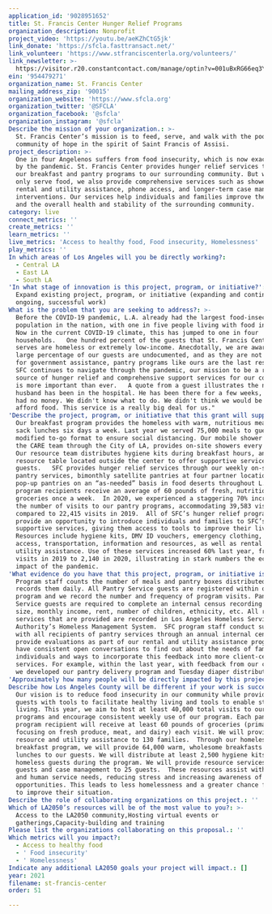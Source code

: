 ```yaml
---
application_id: '9028951652'
title: St. Francis Center Hunger Relief Programs
organization_description: Nonprofit
project_video: 'https://youtu.be/aeKZhCtG5jk'
link_donate: 'https://sfcla.fasttransact.net/'
link_volunteer: 'https://www.stfranciscenterla.org/volunteers/'
link_newsletter: >-
  https://visitor.r20.constantcontact.com/manage/optin?v=001uBxRG66eq3YUShO3h8EEEFI3rYoHJJJGksN0jt2t0IPxTDTUtvhks_dTh7Gn9pec894MlTIcfSiTYaEi6gEdxbTDg5WhuNDN9Lw9e55sq7A%3D
ein: '954479271'
organization_name: St. Francis Center
mailing_address_zip: '90015'
organization_website: 'https://www.sfcla.org'
organization_twitter: '@SFCLA'
organization_facebook: '@sfcla'
organization_instagram: '@sfcla'
Describe the mission of your organization.: >-
  St. Francis Center’s mission is to feed, serve, and walk with the poor as a
  community of hope in the spirit of Saint Francis of Assisi.
project_description: >-
  One in four Angelenos suffers from food insecurity, which is now exacerbated
  by the pandemic. St. Francis Center provides hunger relief services through
  our breakfast and pantry programs to our surrounding community. But we don't
  only serve food, we also provide comprehensive services such as showers,
  rental and utility assistance, phone access, and longer-term case management
  interventions. Our services help individuals and families improve their lives,
  and the overall health and stability of the surrounding community.
category: live
connect_metrics: ''
create_metrics: ''
learn_metrics: ''
live_metrics: 'Access to healthy food, Food insecurity, Homelessness'
play_metrics: ''
In which areas of Los Angeles will you be directly working?:
  - Central LA
  - East LA
  - South LA
'In what stage of innovation is this project, program, or initiative?': >-
  Expand existing project, program, or initiative (expanding and continuing
  ongoing, successful work)
What is the problem that you are seeking to address?: >-
  Before the COVID-19 pandemic, L.A. already had the largest food-insecure
  population in the nation, with one in five people living with food insecurity.
  Now in the current COVID-19 climate, this has jumped to one in four
  households.   One hundred percent of the guests that St. Francis Center (SFC)
  serves are homeless or extremely low-income. Anecdotally, we are aware that a
  large percentage of our guests are undocumented, and as they are not eligible
  for government assistance, pantry programs like ours are the last resort. As
  SFC continues to navigate through the pandemic, our mission to be a reliable
  source of hunger relief and comprehensive support services for our community
  is more important than ever.   A quote from a guest illustrates the need, "My
  husband has been in the hospital. He has been there for a few weeks, and we
  had no money. We didn't know what to do. We didn't think we would be able to
  afford food. This service is a really big deal for us." 
'Describe the project, program, or initiative that this grant will support to address the problem identified.': >-
  Our breakfast program provides the homeless with warm, nutritious meals and
  sack lunches six days a week. Last year we served 75,000 meals to guests in a
  modified to-go format to ensure social distancing. Our mobile shower partner,
  the CARE team through the City of LA, provides on-site showers every Tuesday.
  Our resource team distributes hygiene kits during breakfast hours, and hosts a
  resource table located outside the center to offer supportive services to our
  guests.   SFC provides hunger relief services through our weekly on-site
  pantry services, bimonthly satellite pantries at four partner locations, and
  pop-up pantries on an “as-needed” basis in food deserts throughout L.A. Pantry
  program recipients receive an average of 60 pounds of fresh, nutritious
  groceries once a week.  In 2020, we experienced a staggering 70% increase in
  the number of visits to our pantry programs, accommodating 39,583 visits
  compared to 22,415 visits in 2019.  All of SFC’s hunger relief programs
  provide an opportunity to introduce individuals and families to SFC’s
  supportive services, giving them access to tools to improve their lives.
  Resources include hygiene kits, DMV ID vouchers, emergency clothing, phone
  access, transportation, information and resources, as well as rental and
  utility assistance. Use of these services increased 60% last year, from 1,335
  visits in 2019 to 2,140 in 2020, illustrating in stark numbers the economic
  impact of the pandemic. 
'What evidence do you have that this project, program, or initiative is or will be successful, and how will you define and measure success?': >-
  Program staff counts the number of meals and pantry boxes distributed and
  records them daily. All Pantry Service guests are registered within our
  program and we record the number and frequency of program visits. Pantry
  Service guests are required to complete an internal census recording household
  size, monthly income, rent, number of children, ethnicity, etc. All resource
  services that are provided are recorded in Los Angeles Homeless Services
  Authority’s Homeless Management System.  SFC program staff conduct surveys
  with all recipients of pantry services through an annual internal census and
  provide evaluations as part of our rental and utility assistance program. We
  have consistent open conversations to find out about the needs of families and
  individuals and ways to incorporate this feedback into more client-centered
  services. For example, within the last year, with feedback from our community,
  we developed our pantry delivery program and Tuesday diaper distribution.
'Approximately how many people will be directly impacted by this project, program, or initiative?': '50000'
Describe how Los Angeles County will be different if your work is successful.: >-
  Our vision is to reduce food insecurity in our community while providing our
  guests with tools to facilitate healthy living and tools to enable stable
  living. This year, we aim to host at least 40,000 total visits to our pantry
  programs and encourage consistent weekly use of our program. Each pantry
  program recipient will receive at least 60 pounds of groceries (primarily
  focusing on fresh produce, meat, and dairy) each visit. We will provide
  resource and utility assistance to 130 families.  Through our homeless
  breakfast program, we will provide 64,000 warm, wholesome breakfasts and
  lunches to our guests. We will distribute at least 2,500 hygiene kits to our
  homeless guests during the program. We will provide resource services to 1,475
  guests and case management to 25 guests.  These resources assist with health
  and human service needs, reducing stress and increasing awareness of
  opportunities. This leads to less homelessness and a greater chance for guests
  to improve their situation.
Describe the role of collaborating organizations on this project.: ''
Which of LA2050’s resources will be of the most value to you?: >-
  Access to the LA2050 community,Hosting virtual events or
  gatherings,Capacity-building and training
Please list the organizations collaborating on this proposal.: ''
Which metrics will you impact?:
  - Access to healthy food
  - ' Food insecurity'
  - ' Homelessness'
Indicate any additional LA2050 goals your project will impact.: []
year: 2021
filename: st-francis-center
order: 51

---
```

